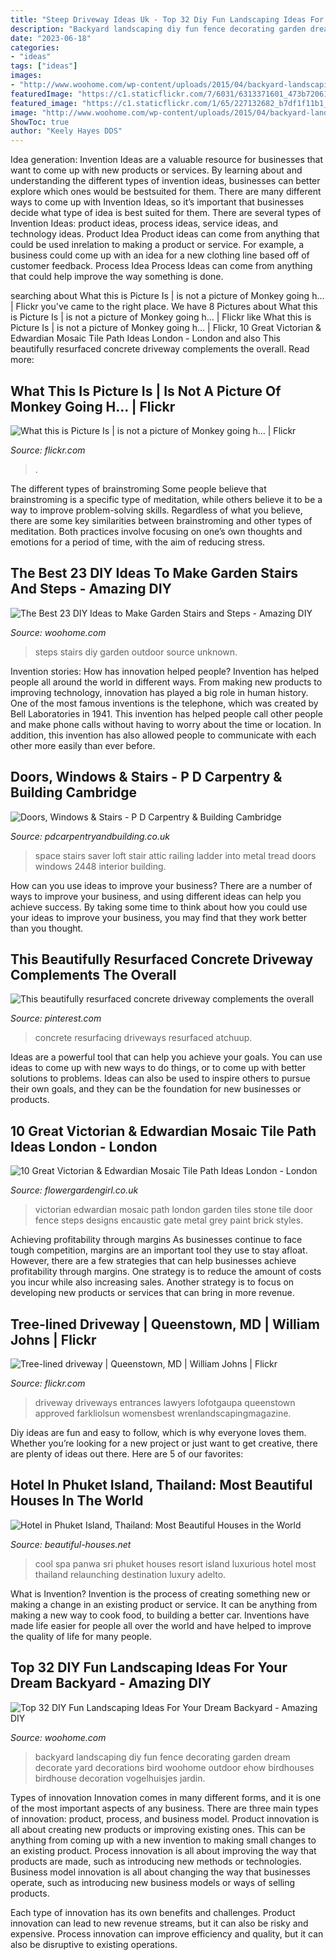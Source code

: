 ```yaml
---
title: "Steep Driveway Ideas Uk - Top 32 Diy Fun Landscaping Ideas For Your Dream Backyard"
description: "Backyard landscaping diy fun fence decorating garden dream decorate yard decorations bird woohome outdoor ehow birdhouses birdhouse decoration vogelhuisjes jardin"
date: "2023-06-18"
categories:
- "ideas"
tags: ["ideas"]
images:
- "http://www.woohome.com/wp-content/uploads/2015/04/backyard-landscaping-woohome-21.jpg"
featuredImage: "https://c1.staticflickr.com/7/6031/6313371601_473b720616_b.jpg"
featured_image: "https://c1.staticflickr.com/1/65/227132682_b7df1f11b1_b.jpg"
image: "http://www.woohome.com/wp-content/uploads/2015/04/backyard-landscaping-woohome-21.jpg"
ShowToc: true
author: "Keely Hayes DDS"
---
```



Idea generation:
Invention Ideas are a valuable resource for businesses that want to come up with new products or services. By learning about and understanding the different types of invention ideas, businesses can better explore which ones would be bestsuited for them. There are many different ways to come up with Invention Ideas, so it’s important that businesses decide what type of idea is best suited for them.
There are several types of Invention Ideas: product ideas, process ideas, service ideas, and technology ideas. Product Idea 
Product ideas can come from anything that could be used inrelation to making a product or service. For example, a business could come up with an idea for a new clothing line based off of customer feedback. Process Idea 
Process Ideas can come from anything that could help improve the way something is done.

	

		
searching about What this is Picture Is | is not a picture of Monkey going h… | Flickr you've came to the right place. We have 8 Pictures about What this is Picture Is | is not a picture of Monkey going h… | Flickr like What this is Picture Is | is not a picture of Monkey going h… | Flickr, 10 Great Victorian &amp; Edwardian Mosaic Tile Path Ideas London - London and also This beautifully resurfaced concrete driveway complements the overall. Read more:
		
    
## What This Is Picture Is | Is Not A Picture Of Monkey Going H… | Flickr

<img loading=lazy src="https://c1.staticflickr.com/1/65/227132682_b7df1f11b1_b.jpg" onerror="this.onerror=null;this.src='https://tse1.mm.bing.net/th?id=OIP.8sN-we-QAogg2GSEh-dTmAHaJ4&amp;pid=15.1';" alt="What this is Picture Is | is not a picture of Monkey going h… | Flickr">

_Source: flickr.com_

>. 

	

The different types of brainstroming
Some people believe that brainstroming is a specific type of meditation, while others believe it to be a way to improve problem-solving skills. Regardless of what you believe, there are some key similarities between brainstroming and other types of meditation. Both practices involve focusing on one’s own thoughts and emotions for a period of time, with the aim of reducing stress.

    
## The Best 23 DIY Ideas To Make Garden Stairs And Steps - Amazing DIY

<img loading=lazy src="https://www.woohome.com/wp-content/uploads/2017/03/DIY-Outdoor-Steps-and-Stairs-Ideas-10.jpg" onerror="this.onerror=null;this.src='https://tse2.mm.bing.net/th?id=OIP.Sh9ihy5QskNXtYl-S3KIOQHaLE&amp;pid=15.1';" alt="The Best 23 DIY Ideas to Make Garden Stairs and Steps - Amazing DIY">

_Source: woohome.com_

>steps stairs diy garden outdoor source unknown. 

	

Invention stories: How has innovation helped people?
Invention has helped people all around the world in different ways. From making new products to improving technology, innovation has played a big role in human history. One of the most famous inventions is the telephone, which was created by Bell Laboratories in 1941. This invention has helped people call other people and make phone calls without having to worry about the time or location. In addition, this invention has also allowed people to communicate with each other more easily than ever before.

    
## Doors, Windows &amp; Stairs - P D Carpentry &amp; Building Cambridge

<img loading=lazy src="https://pdcarpentryandbuilding.co.uk/wp-content/uploads/2014/04/Space-saver-stairs.jpg" onerror="this.onerror=null;this.src='https://tse1.mm.bing.net/th?id=OIP.vFqrgO492JIRTZzTUsOemgHaJ4&amp;pid=15.1';" alt="Doors, Windows &amp; Stairs - P D Carpentry &amp; Building Cambridge">

_Source: pdcarpentryandbuilding.co.uk_

>space stairs saver loft stair attic railing ladder into metal tread doors windows 2448 interior building. 

	

How can you use ideas to improve your business?
There are a number of ways to improve your business, and using different ideas can help you achieve success. By taking some time to think about how you could use your ideas to improve your business, you may find that they work better than you thought.

    
## This Beautifully Resurfaced Concrete Driveway Complements The Overall

<img loading=lazy src="https://i.pinimg.com/736x/e4/0b/f9/e40bf92374cc064dcfb0995ed414e324.jpg" onerror="this.onerror=null;this.src='https://tse2.mm.bing.net/th?id=OIP.clUp0vgIElPQvjofCn9rXAHaJ4&amp;pid=15.1';" alt="This beautifully resurfaced concrete driveway complements the overall">

_Source: pinterest.com_

>concrete resurfacing driveways resurfaced atchuup. 

	

Ideas are a powerful tool that can help you achieve your goals. You can use ideas to come up with new ways to do things, or to come up with better solutions to problems. Ideas can also be used to inspire others to pursue their own goals, and they can be the foundation for new businesses or products.

    
## 10 Great Victorian &amp; Edwardian Mosaic Tile Path Ideas London - London

<img loading=lazy src="http://flowergardengirl.co.uk/wp-content/uploads/2014/02/victorian-and-edwardian-mosaic-garden-path-designs-and-styles-london-3.jpg" onerror="this.onerror=null;this.src='https://tse1.mm.bing.net/th?id=OIP.s74a0BxMZDBcG8dSGZatEQHaJ4&amp;pid=15.1';" alt="10 Great Victorian &amp; Edwardian Mosaic Tile Path Ideas London - London">

_Source: flowergardengirl.co.uk_

>victorian edwardian mosaic path london garden tiles stone tile door fence steps designs encaustic gate metal grey paint brick styles. 

	

Achieving profitability through margins
As businesses continue to face tough competition, margins are an important tool they use to stay afloat. However, there are a few strategies that can help businesses achieve profitability through margins. One strategy is to reduce the amount of costs you incur while also increasing sales. Another strategy is to focus on developing new products or services that can bring in more revenue.

    
## Tree-lined Driveway | Queenstown, MD | William Johns | Flickr

<img loading=lazy src="https://c1.staticflickr.com/7/6031/6313371601_473b720616_b.jpg" onerror="this.onerror=null;this.src='https://tse3.mm.bing.net/th?id=OIP.Q8M8BhvZvVh3xoPcCIZiVgHaE6&amp;pid=15.1';" alt="Tree-lined driveway | Queenstown, MD | William Johns | Flickr">

_Source: flickr.com_

>driveway driveways entrances lawyers lofotgaupa queenstown approved farkliolsun womensbest wrenlandscapingmagazine. 

	

Diy ideas are fun and easy to follow, which is why everyone loves them. Whether you’re looking for a new project or just want to get creative, there are plenty of ideas out there. Here are 5 of our favorites: 

    
## Hotel In Phuket Island, Thailand: Most Beautiful Houses In The World

<img loading=lazy src="https://4.bp.blogspot.com/_vS-P0PS1-tk/TP6FHumHupI/AAAAAAAAALY/SrolRt0XDOM/s1600/16+Luxury-Sri-Panwa-Pool-Villa-Resort-Spa-Phuket-hotel.jpg" onerror="this.onerror=null;this.src='https://tse4.mm.bing.net/th?id=OIP.g7GlF-jPeTEkVu_CHx3NvQHaE8&amp;pid=15.1';" alt="Hotel in Phuket Island, Thailand: Most Beautiful Houses in the World">

_Source: beautiful-houses.net_

>cool spa panwa sri phuket houses resort island luxurious hotel most thailand relaunching destination luxury adelto. 

	

What is Invention?
Invention is the process of creating something new or making a change in an existing product or service. It can be anything from making a new way to cook food, to building a better car. Inventions have made life easier for people all over the world and have helped to improve the quality of life for many people.

    
## Top 32 DIY Fun Landscaping Ideas For Your Dream Backyard - Amazing DIY

<img loading=lazy src="http://www.woohome.com/wp-content/uploads/2015/04/backyard-landscaping-woohome-21.jpg" onerror="this.onerror=null;this.src='https://tse3.mm.bing.net/th?id=OIP.oFxd1TFc_AkpiFaECFEHBwHaLK&amp;pid=15.1';" alt="Top 32 DIY Fun Landscaping Ideas For Your Dream Backyard - Amazing DIY">

_Source: woohome.com_

>backyard landscaping diy fun fence decorating garden dream decorate yard decorations bird woohome outdoor ehow birdhouses birdhouse decoration vogelhuisjes jardin. 

	

Types of innovation
Innovation comes in many different forms, and it is one of the most important aspects of any business. There are three main types of innovation: product, process, and business model.
Product innovation is all about creating new products or improving existing ones. This can be anything from coming up with a new invention to making small changes to an existing product. Process innovation is all about improving the way that products are made, such as introducing new methods or technologies. Business model innovation is all about changing the way that businesses operate, such as introducing new business models or ways of selling products.

Each type of innovation has its own benefits and challenges. Product innovation can lead to new revenue streams, but it can also be risky and expensive. Process innovation can improve efficiency and quality, but it can also be disruptive to existing operations.

